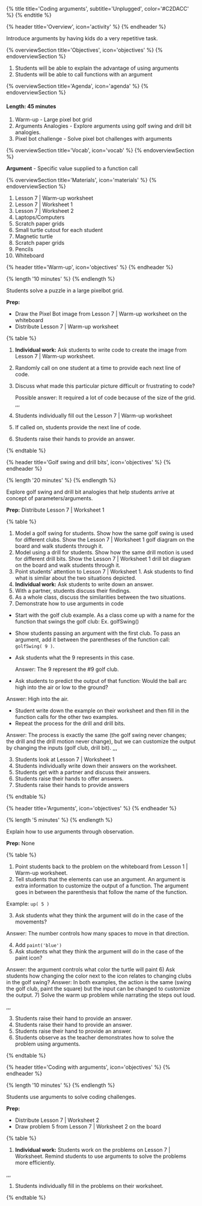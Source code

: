 {% title title='Coding arguments', subtitle='Unplugged', color='#C2DACC' %}
{% endtitle %}

{% header title='Overview', icon='activity' %}
{% endheader %}

Introduce arguments by having kids do a very repetitive task.

{% overviewSection title='Objectives', icon='objectives' %}
{% endoverviewSection %}

1. Students will be able to explain the advantage of using arguments
2. Students will be able to call functions with an argument

{% overviewSection title='Agenda', icon='agenda' %}
{% endoverviewSection %}

#### Length: 45 minutes

1. Warm-up - Large pixel bot grid
2. Arguments Analogies - Explore arguments using golf swing and drill bit analogies.
3. Pixel bot challenge - Solve pixel bot challenges with arguments

{% overviewSection title='Vocab', icon='vocab' %}
{% endoverviewSection %}

**Argument** - Specific value supplied to a function call

{% overviewSection title='Materials', icon='materials' %}
{% endoverviewSection %}

1. Lesson 7 | Warm-up worksheet
1. Lesson 7 | Worksheet 1
1. Lesson 7 | Worksheet 2
1. Laptops/Computers
1. Scratch paper grids
1. Small turtle cutout for each student
1. Magnetic turtle
1. Scratch paper grids
1. Pencils
1. Whiteboard

{% header title='Warm-up', icon='objectives' %}
{% endheader %}

{% length '10 minutes' %}
{% endlength %}

Students solve a puzzle in a large pixelbot grid.

**Prep:**

- Draw the Pixel Bot image from Lesson 7 | Warm-up worksheet on the whiteboard
- Distribute Lesson 7 | Warm-up worksheet

{% table %}

1) **Individual work:** Ask students to write code to create the image from Lesson 7 | Warm-up worksheet.
2) Randomly call on one student at a time to provide each next line of code.
3) Discuss what made this particular picture difficult or frustrating to code?

	Possible answer: It required a lot of code because of the size of the grid.
,,,

1) Students individually fill out the Lesson 7 | Warm-up worksheet
2) If called on, students provide the next line of code.
3) Students raise their hands to provide an answer.

{% endtable %}

{% header title='Golf swing and drill bits', icon='objectives' %}
{% endheader %}

{% length '20 minutes' %}
{% endlength %}

Explore golf swing and drill bit analogies that help students arrive at concept of parameters/arguments.

**Prep:** Distribute Lesson 7 | Worksheet 1

{% table %}

1) Model a golf swing for students. Show how the same golf swing is used for different clubs. Show the Lesson 7 | Worksheet 1 golf diagram on the board and walk students through it.
2) Model using a drill for students. Show how the same drill motion is used for different drill bits. Show the Lesson 7 | Worksheet 1 drill bit diagram on the board and walk students through it.
3) Point students’ attention to Lesson 7 | Worksheet 1. Ask students to find what is similar about the two situations depicted.
4) **Individual work:** Ask students to write down an answer.
5) With a partner, students discuss their findings.
6) As a whole class, discuss the similarities between the two situations.
7) Demonstrate how to use arguments in code
  - Start with the golf club example. As a class come up with a name for the function that swings the golf club: Ex. golfSwing()
  - Show students passing an argument with the first club. To pass an argument, add it between the parentheses of the function call: `golfSwing( 9 )`.
  - Ask students what the 9 represents in this case.

	Answer: The 9 represent the #9 golf club.
  - Ask students to predict the output of that function: Would the ball arc high into the air or low to the ground?

  Answer: High into the air.
  - Student write down the example on their worksheet and then fill in the function calls for the other two examples.
  - Repeat the process for the drill and drill bits.

  Answer: The process is exactly the same (the golf swing never changes; the drill and the drill motion never change), but we can customize the output by changing the inputs (golf club, drill bit).
,,,

3) Students look at Lesson 7 | Worksheet 1
4) Students individually write down their answers on the worksheet.
5) Students get with a partner and discuss their answers.
6) Students raise their hands to offer answers.
7) Students raise their hands to provide answers

{% endtable %}

{% header title='Arguments', icon='objectives' %}
{% endheader %}

{% length '5 minutes' %}
{% endlength %}

Explain how to use arguments through observation.

**Prep:** None

{% table %}

1) Point students back to the problem on the whiteboard from Lesson 1 | Warm-up worksheet.
2) Tell students that the elements can use an argument. An argument is extra information to customize the output of a function. The argument goes in between the parenthesis that follow the name of the function.

Example: `up( 5 )`

3) Ask students what they think the argument will do in the case of the movements?

Answer: The number controls how many spaces to move in that direction.

4) Add `paint('blue')`
5) Ask students what they think the argument will do in the case of the paint icon?

  Answer: the argument controls what color the turtle will paint
6) Ask students how changing the color next to the icon relates to changing clubs in the golf swing?
  Answer: In both examples, the action is the same (swing the golf club, paint the square) but the input can be changed to customize the output.
7) Solve the warm up problem while narrating the steps out loud.

,,,

3) Students raise their hand to provide an answer.
5) Students raise their hand to provide an answer.
6) Students raise their hand to provide an answer.
7) Students observe as the teacher demonstrates how to solve the problem using arguments.

{% endtable %}

{% header title='Coding with arguments', icon='objectives' %}
{% endheader %}

{% length '10 minutes' %}
{% endlength %}

Students use arguments to solve coding challenges.

**Prep:**

- Distribute Lesson 7 | Worksheet 2
- Draw problem 5 from Lesson 7 | Worksheet 2 on the board

{% table %}

1) **Individual work:** Students work on the problems on Lesson 7 | Worksheet. Remind students to use arguments to solve the problems more efficiently.

,,,

1) Students individually fill in the problems on their worksheet.

{% endtable %}

